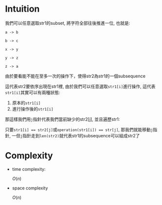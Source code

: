 # Intuition

我們可以任意選取str1的subset, 將字符全部往後推進一位, 也就是:

```
a -> b

b -> c

x -> y

y -> z

z -> a
```

由於要看能不能在至多一次的操作下，使得str2為str1的一個subsequence

這代表str2要依序出現在str1裡, 由於我們可以任意選取`str1[i]`進行操作, 這代表`str1[i]`其實可以有兩種狀態:

1. 原本的`str1[i]`
2. 進行操作後的`str1[i]`


那這樣我們用`j`指針代表我們當前缺少的str2[j], 並且遍歷str1:

只要`str1[i] == str2[j]`或`operation(str1[i]) == str[j]`, 那我們就能移動`j`指針, 一但`j`指針走到`len(str2)`就代表str1的subsequence可以組成str2了

# Complexity

- time complexity:

    $O(n)$

- space complexity

    $O(n)$